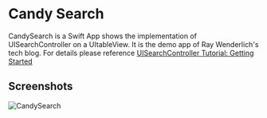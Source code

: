 Candy Search
==========
CandySearch is a Swift App shows the implementation of UISearchController on a UItableView. It is the demo app of Ray Wenderlich's tech blog. For details please reference [UISearchController Tutorial: Getting Started](https://www.raywenderlich.com/113772/uisearchcontroller-tutorial)

## Screenshots
![CandySearch](https://github.com/soapyigu/30SwiftProjects/blob/master/Project%2006%20-%20CandySearch/CandySearch.gif)
